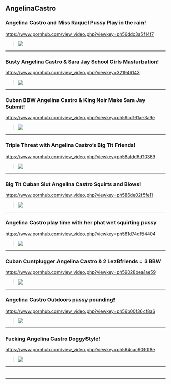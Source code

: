 ## AngelinaCastro
### Angelina Castro and Miss Raquel Pussy Play in the rain!
https://www.pornhub.com/view_video.php?viewkey=ph56ddc3a5f14f7
>![](https://di.phncdn.com/videos/201603/07/70490271/original/(m=ecuKGgaaaa)(mh=RdLFvNYVqGRXrHW7)9.jpg)
---
### Busty Angelina Castro & Sara Jay School Girls Masturbation!
https://www.pornhub.com/view_video.php?viewkey=321946143
>![](https://di.phncdn.com/videos/201502/02/38432121/original/(m=ecuKGgaaaa)(mh=zI9aF3UoTXT7uhaL)9.jpg)
---
### Cuban BBW Angelina Castro & King Noir Make Sara Jay Submit!
https://www.pornhub.com/view_video.php?viewkey=ph59cd161ae3a9e
>![](https://ci.phncdn.com/videos/201709/28/134710761/original/(m=ecuKGgaaaa)(mh=RvvgHQER7ojjyFEc)12.jpg)
---
### Triple Threat with Angelina Castro’s Big Tit Friends!
https://www.pornhub.com/view_video.php?viewkey=ph58afdd6d10369
>![](https://ci.phncdn.com/videos/201702/24/107381882/original/(m=ecuKGgaaaa)(mh=VGune4gEqLr6QWnQ)10.jpg)
---
### Big Tit Cuban Slut Angelina Castro Squirts and Blows!
https://www.pornhub.com/view_video.php?viewkey=ph586de02f5fe11
>![](https://ci.phncdn.com/videos/201701/05/101250272/original/(m=ecuKGgaaaa)(mh=OLhj0elI8a73k7SG)7.jpg)
---
### Angelina Castro play time with her phat wet squirting pussy
https://www.pornhub.com/view_video.php?viewkey=ph581d74df54404
>![](https://ci.phncdn.com/videos/201611/05/95106921/original/(m=ecuKGgaaaa)(mh=U2R59i-FZjboFKC4)11.jpg)
---
### Cuban Cuntplugger Angelina Castro & 2 LezBfriends = 3 BBW
https://www.pornhub.com/view_video.php?viewkey=ph59028bea1ae59
>![](https://ci.phncdn.com/videos/201704/28/114688581/original/(m=ecuKGgaaaa)(mh=iIaAAIWUjDO58uyz)14.jpg)
---
### Angelina Castro Outdoors pussy pounding!
https://www.pornhub.com/view_video.php?viewkey=ph56b00f36cf8a6
>![](https://ci.phncdn.com/videos/201602/02/67597241/original/(m=ecuKGgaaaa)(mh=aVitian5WFMOwKWx)16.jpg)
---
### Fucking Angelina Castro DoggyStyle!
https://www.pornhub.com/view_video.php?viewkey=ph564cac90f0f8e
>![](https://ci.phncdn.com/videos/201511/18/61906141/original/(m=ecuKGgaaaa)(mh=pqzGGIdv2_rU3j2L)9.jpg)
---
### 

>![]()
---
